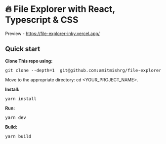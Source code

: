 # 🔥 File Explorer with React, Typescript & CSS

Preview - https://file-explorer-inky.vercel.app/

## Quick start

**Clone This repo using:**

<pre>git clone --depth=1  git@github.com:amitmishrg/file-explorer.git <YOUR_PROJECT_NAME></pre>

Move to the appropriate directory: cd <YOUR_PROJECT_NAME>.

**Install:**

<pre>yarn install</pre>

**Run:**

<pre>yarn dev</pre>

**Build:**

<pre>yarn build</pre>
